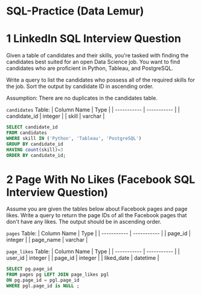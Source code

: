 # SQL-Practice (Data Lemur)

# 1 LinkedIn SQL Interview Question
Given a table of candidates and their skills, you're tasked with finding the candidates best suited for an open Data Science job. You want to find candidates who are proficient in Python, Tableau, and PostgreSQL.

Write a query to list the candidates who possess all of the required skills for the job. Sort the output by candidate ID in ascending order.

Assumption: There are no duplicates in the candidates table.


```candidates``` Table:
| Column Name | Type |
| ----------- | ----------- |
| candidate_id | integer |
| skill | varchar |

```sql
SELECT candidate_id 
FROM candidates 
WHERE skill IN ('Python', 'Tableau', 'PostgreSQL')
GROUP BY candidate_id 
HAVING count(skill)=3
ORDER BY candidate_id;

```

# 2 Page With No Likes (Facebook SQL Interview Question)
Assume you are given the tables below about Facebook pages and page likes. Write a query to return the page IDs of all the Facebook pages that don't have any likes. The output should be in ascending order.

``` pages ``` Table:
| Column Name | Type |
| ----------- | ----------- |
| page_id | integer |
| page_name | varchar |

```page_likes``` Table:
| Column Name	| Type |
| ----------- | ----------- |
| user_id	| integer |
| page_id	| integer |
| liked_date | datetime |

```sql
SELECT pg.page_id 
FROM pages pg LEFT JOIN page_likes pgl
ON pg.page_id = pgl.page_id
WHERE pgl.page_id is NULL ;
```


